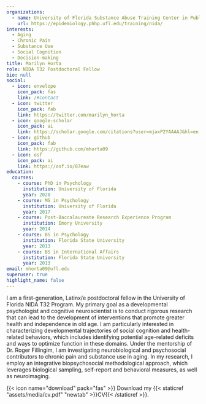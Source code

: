 ```yaml
---
organizations:
  - name: University of Florida Substance Abuse Training Center in Public Health
    url: https://epidemiology.phhp.ufl.edu/training/nida/
interests:
  - Aging
  - Chronic Pain
  - Substance Use
  - Social Cognition
  - Decision-making
title: Marilyn Horta
role: NIDA T32 Postdoctoral Fellow
bio: null
social:
  - icon: envelope
    icon_pack: fas
    link: /#contact
  - icon: twitter
    icon_pack: fab
    link: https://twitter.com/marilyn_horta
  - icon: google-scholar
    icon_pack: ai
    link: https://scholar.google.com/citations?user=mjaxP2YAAAAJ&hl=en
  - icon: github
    icon_pack: fab
    link: https://github.com/mhorta09
  - icon: osf
    icon_pack: ai
    link: https://osf.io/87eaw
education:
  courses:
    - course: PhD in Psychology
      institution: University of Florida
      year: 2020
    - course: MS in Psychology
      institution: University of Florida
      year: 2017
    - course: Post-Baccalaureate Research Experience Program
      institution: Emory University
      year: 2014
    - course: BS in Psychology
      institution: Florida State University
      year: 2013
    - course: BS in International Affairs
      institution: Florida State University
      year: 2013
email: mhorta09@ufl.edu
superuser: true
highlight_name: false
---
```

I am a first-generation, Latinx/e postdoctoral fellow in the University of Florida NIDA T32 Program. My primary goal as a developmental psychologist and cognitive neuroscientist is to conduct rigorous research that can lead to the development of interventions that promote greater health and independence in old age. I am particularly interested in characterizing developmental trajectories of social cognition and health-related behaviors, which includes identifying potential age-related deficits and ways to optimize function in these domains. Under the mentorship of Dr. Roger Fillingim, I am investigating neurobiological and psychosocial contributors to chronic pain and substance use in aging. In my research, I employ an integrative biopsychosocial methodological approach, which leverages biological sampling, self-report and behavioral measures, as well as neuroimaging.

{{< icon name="download" pack="fas" >}} Download my {{< staticref "assets/media/cv.pdf" "newtab" >}}CV{{< /staticref >}}.
